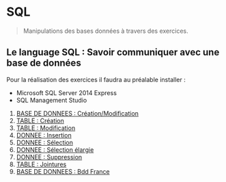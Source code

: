 # SQL


> Manipulations des bases données à travers des exercices.  

## Le language SQL : Savoir communiquer avec une base de données

Pour la réalisation des exercices il faudra au préalable installer :  

* Microsoft SQL Server 2014 Express
* SQL Management Studio

1. [BASE DE DONNEES : Création/Modification](https://gitlab.ecole-e2n.fr/AnousoneM/dot-net/tree/master/partie-3-web-app/sql/SQL-Exo-1 "Lien")
2. [TABLE : Création](https://gitlab.ecole-e2n.fr/AnousoneM/dot-net/tree/master/partie-3-web-app/sql/SQL-Exo-2 "Lien")
3. [TABLE : Modification](https://gitlab.ecole-e2n.fr/AnousoneM/dot-net/tree/master/partie-3-web-app/sql/SQL-Exo-3 "Lien")
4. [DONNEE : Insertion](https://gitlab.ecole-e2n.fr/AnousoneM/dot-net/tree/master/partie-3-web-app/sql/SQL-Exo-4 "Lien")
5. [DONNEE : Sélection](https://gitlab.ecole-e2n.fr/AnousoneM/dot-net/tree/master/partie-3-web-app/sql/SQL-Exo-5 "Lien")
6. [DONNEE : Sélection élargie](https://gitlab.ecole-e2n.fr/AnousoneM/dot-net/tree/master/partie-3-web-app/sql/SQL-Exo-6 "Lien")
7. [DONNEE : Suppression](https://gitlab.ecole-e2n.fr/AnousoneM/dot-net/tree/master/partie-3-web-app/sql/SQL-Exo-7 "Lien")
8. [TABLE : Jointures](https://gitlab.ecole-e2n.fr/AnousoneM/dot-net/tree/master/partie-3-web-app/sql/SQL-Exo-8 "Lien")
9. [BASE DE DONNEES : Bdd France](https://gitlab.ecole-e2n.fr/AnousoneM/dot-net/tree/master/partie-3-web-app/sql/SQL-Exo-9 "Lien")
